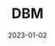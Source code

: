 ---
title: "DBM"
linkTitle: "DBM"
date: 2023-01-02
weight: 2
description: >
  En beskrivelse av DBM.
---